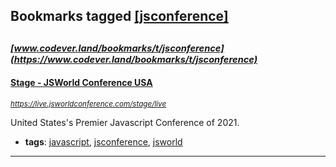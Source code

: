 ## Bookmarks tagged [[jsconference]](https://www.codever.land/search?q=[jsconference])

_<sup><sup>[www.codever.land/bookmarks/t/jsconference](https://www.codever.land/bookmarks/t/jsconference)</sup></sup>_
---
#### [Stage - JSWorld Conference USA](https://live.jsworldconference.com/stage/live)
_<sup>https://live.jsworldconference.com/stage/live</sup>_

United States's Premier Javascript Conference of 2021. 

* **tags**: [javascript](../tagged/javascript.md), [jsconference](../tagged/jsconference.md), [jsworld](../tagged/jsworld.md)
---

